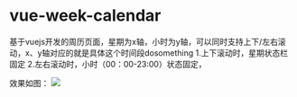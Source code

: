 # vue-week-calendar
基于vuejs开发的周历页面，星期为x轴，小时为y轴，可以同时支持上下/左右滚动，x、y轴对应的就是具体这个时间段dosomething
1.上下滚动时，星期状态栏固定
2.左右滚动时，小时（00：00-23:00）状态固定，

效果如图：
![](https://github.com/wanlixi/vue-week-calendar/blob/master/week-calendar.gif)
